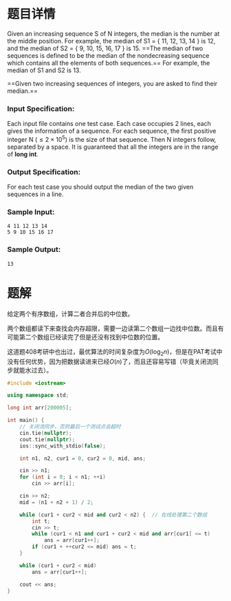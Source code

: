 # 题目详情
Given an increasing sequence S of N integers, the median is the number at the middle position. For example, the median of S1 = { 11, 12, 13, 14 } is 12, and the median of S2 = { 9, 10, 15, 16, 17 } is 15. ==The median of two sequences is defined to be the median of the nondecreasing sequence which contains all the elements of both sequences.== For example, the median of S1 and S2 is 13.

==Given two increasing sequences of integers, you are asked to find their median.==

### Input Specification:

Each input file contains one test case. Each case occupies 2 lines, each gives the information of a sequence. For each sequence, the first positive integer N ($\le 2\times 10^5$) is the size of that sequence. Then N integers follow, separated by a space. It is guaranteed that all the integers are in the range of **long int**.

### Output Specification:

For each test case you should output the median of the two given sequences in a line.

### Sample Input:

    4 11 12 13 14
    5 9 10 15 16 17


### Sample Output:

    13

# 题解

给定两个有序数组，计算二者合并后的中位数。



两个数组都读下来查找会内存超限，需要一边读第二个数组一边找中位数。而且有可能第二个数组已经读完了但是还没有找到中位数的位置。

这道题408考研中也出过，最优算法的时间复杂度为$O(\log_2{n})$，但是在PAT考试中没有任何优势，因为把数据读进来已经$O(n)$了，而且还容易写错（毕竟关闭流同步就能水过去）。

```cpp
#include <iostream>

using namespace std;

long int arr[200005];

int main() {
    // 关闭流同步，否则最后一个测试点会超时
    cin.tie(nullptr);
    cout.tie(nullptr);
    ios::sync_with_stdio(false);

    int n1, n2, cur1 = 0, cur2 = 0, mid, ans;

    cin >> n1;
    for (int i = 0; i < n1; ++i)
        cin >> arr[i];

    cin >> n2;
    mid = (n1 + n2 + 1) / 2;

    while (cur1 + cur2 < mid and cur2 < n2) {  // 在线处理第二个数组
        int t;
        cin >> t;
        while (cur1 < n1 and cur1 + cur2 < mid and arr[cur1] <= t)
            ans = arr[cur1++];
        if (cur1 + ++cur2 <= mid) ans = t;
    }

    while (cur1 + cur2 < mid)
        ans = arr[cur1++];

    cout << ans;
}
```

